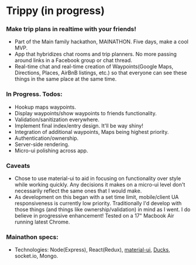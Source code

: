 # Trippy (in progress) #

### Make trip plans in realtime with your friends! ###
* Part of the Main family hackathon, MAINATHON. Five days, make a cool MVP.
* App that hybridizes chat rooms and trip planners. No more passing around links in a Facebook group or chat thread.
* Real-time chat and real-time creation of Waypoints(Google Maps, Directions, Places, AirBnB listings, etc.) so that everyone can see these things in the same place at the same time.

### In Progress. Todos: ###
* Hookup maps waypoints.
* Display waypoints/show waypoints to friends functionality.
* Validation/sanitization everywhere. 
* Implement final index/entry design. It'll be way shiny!
* Integration of additional waypoints, Maps being highest priority. 
* Authentication/ownership.
* Server-side rendering.
* Micro-ui polishing across app.

### Caveats ###
* Chose to use material-ui to aid in focusing on functionality over style while working quickly. Any decisions it makes on a micro-ui level don't necessarily reflect the same ones that I would make.
* As development on this began with a set time limit, mobile/client UA responsiveness is currently low priority. Traditionally I'd develop with those things (and things like ownership/validation) in mind as I went. I do believe in progressive enhancement! Tested on a 17" Macbook Air running latest Chrome.


### Mainathon specs: ###
* Technologies: Node(Express), React(Redux), [material-ui](http://www.material-ui.com/#/), [Ducks](https://github.com/erikras/ducks-modular-redux), socket.io, Mongo.





